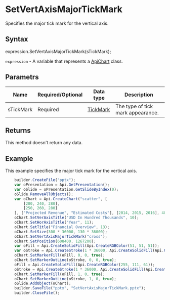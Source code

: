 # SetVertAxisMajorTickMark

Specifies the major tick mark for the vertical axis.

## Syntax

expression.SetVertAxisMajorTickMark(sTickMark);

`expression` - A variable that represents a [ApiChart](../ApiChart.md) class.

## Parametrs

| **Name** | **Required/Optional** | **Data type** | **Description** |
| ------------- | ------------- | ------------- | ------------- |
| sTickMark | Required | [TickMark](../../../Enumerations/TickMark.md) | The type of tick mark appearance. |

## Returns

This method doesn't return any data.

## Example

This example specifies the major tick mark for the vertical axis.

```javascript
	builder.CreateFile("pptx");
	var oPresentation = Api.GetPresentation();
	var oSlide = oPresentation.GetSlideByIndex(0);
	oSlide.RemoveAllObjects();
	var oChart = Api.CreateChart("scatter", [
		[200, 240, 280],
		[250, 260, 280]
	], ["Projected Revenue", "Estimated Costs"], [2014, 2015, 2016], 4051300, 2347595, 24);
	oChart.SetVerAxisTitle("USD In Hundred Thousands", 10);
	oChart.SetHorAxisTitle("Year", 11);
	oChart.SetTitle("Financial Overview", 13);
	oChart.SetSize(300 * 36000, 130 * 36000);
	oChart.SetVertAxisMajorTickMark("cross");
	oChart.SetPosition(608400, 1267200);
	var oFill = Api.CreateSolidFill(Api.CreateRGBColor(51, 51, 51));
	var oStroke = Api.CreateStroke(1 * 36000, Api.CreateSolidFill(Api.CreateRGBColor(51, 51, 51)));
	oChart.SetMarkerFill(oFill, 0, 0, true);
	oChart.SetMarkerOutLine(oStroke, 0, 0, true);
	oFill = Api.CreateSolidFill(Api.CreateRGBColor(255, 111, 61));
	oStroke = Api.CreateStroke(1 * 36000, Api.CreateSolidFill(Api.CreateRGBColor(255, 111, 61)));
	oChart.SetMarkerFill(oFill, 1, 0, true);
	oChart.SetMarkerOutLine(oStroke, 1, 0, true);
	oSlide.AddObject(oChart);
	builder.SaveFile("pptx", "SetVertAxisMajorTickMark.pptx");
	builder.CloseFile();
```